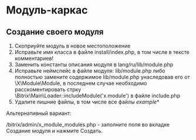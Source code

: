 # Модуль-каркас

## Создание своего модуля

1. Скоприуйте модуль в новое местоположение
2. Исправьте имя класса в файле install/index.php, в том числе в тексте комментариев!
3. Заменить константы описания модуля в lang/ru/lib/module.php
4. Исправьте неймспейс в файле модуля: lib/module.php либо полностью замените содержимое lib/module.php унаследовав его от \X\Module\Module, в последнем случае необходимо расскоментировать стрку \Bitrix\Main\Loader::includeModule('x.module') в файле include.php
5. Удалите лишние файлы, в том числе все файлы _example_* 

Альтернативный вариант:

/bitrix/admin/x_module_modules.php - заполните поля во вкладке Создание модуля и нажмите Создать.
